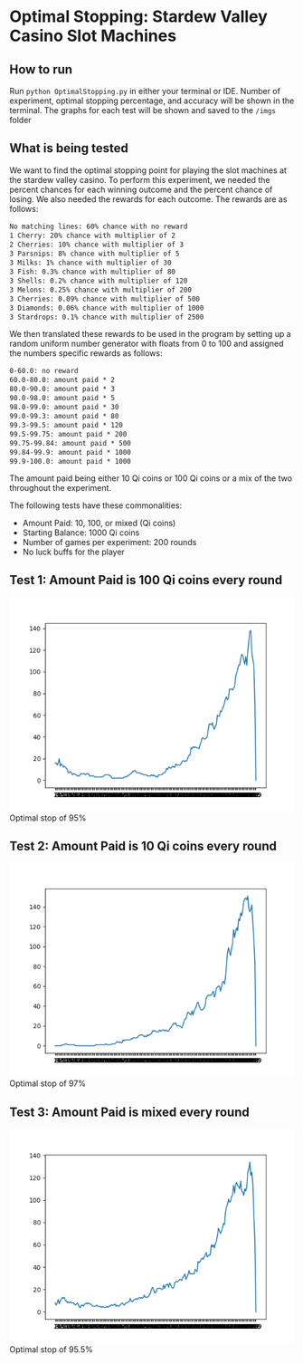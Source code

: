 # Optimal Stopping: Stardew Valley Casino Slot Machines

## How to run
Run `python OptimalStopping.py` in either your terminal or IDE. Number of experiment, 
optimal stopping percentage, and accuracy will be shown in the terminal. The graphs for
each test will be shown and saved to the `/imgs` folder

## What is being tested
We want to find the optimal stopping point for playing the slot machines at the stardew
valley casino. To perform this experiment, we needed the percent chances for each winning
outcome and the percent chance of losing. We also needed the rewards for each outcome. The
rewards are as follows: 

```
No matching lines: 60% chance with no reward
1 Cherry: 20% chance with multiplier of 2
2 Cherries: 10% chance with multiplier of 3
3 Parsnips: 8% chance with multiplier of 5
3 Milks: 1% chance with multiplier of 30
3 Fish: 0.3% chance with multiplier of 80
3 Shells: 0.2% chance with multiplier of 120
3 Melons: 0.25% chance with multiplier of 200
3 Cherries: 0.09% chance with multiplier of 500
3 Diamonds: 0.06% chance with multiplier of 1000
3 Stardrops: 0.1% chance with multiplier of 2500
```
We then translated these rewards to be used in the
program by setting up a random uniform number generator
with floats from 0 to 100 and assigned the numbers
specific rewards as follows:
``` commandline
0-60.0: no reward
60.0-80.0: amount paid * 2
80.0-90.0: amount paid * 3
90.0-98.0: amount paid * 5
98.0-99.0: amount paid * 30
99.0-99.3: amount paid * 80
99.3-99.5: amount paid * 120
99.5-99.75: amount paid * 200
99.75-99.84: amount paid * 500
99.84-99.9: amount paid * 1000
99.9-100.0: amount paid * 1000
```
The amount paid being either 10 Qi coins or 100 Qi coins or a mix of the two 
throughout the experiment.

The following tests have these commonalities:
* Amount Paid: 10, 100, or mixed (Qi coins)
* Starting Balance: 1000 Qi coins
* Number of games per experiment: 200 rounds
* No luck buffs for the player

## Test 1: Amount Paid is 100 Qi coins every round
![optimal stopping Amount Paid 100](imgs/Optimal-Stop-AP100.png)
Optimal stop of 95%
## Test 2: Amount Paid is 10 Qi coins every round
![optimal stopping Amount Paid 10](imgs/Optimal-Stop-AP10.png)
Optimal stop of 97%
## Test 3: Amount Paid is mixed every round
![optimal stopping Amount Paid Mixed](imgs/Optimal-Stop-Mixed.png)
Optimal stop of 95.5%
